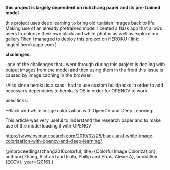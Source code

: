 
**this project is largely dependent on richzhang paper and its pre-trained model**

this project uses deep learning to bring old tunisian images back to life. Making use of an already pretrained model I ceated a flask app that allows users to colorize their own black and white photos as well as explore our gallery.Then I managed to deploy this project on HEROKU ( link: imgcol.herokuapp.com )

**challenges:**

-one of the challenges that I went  through during this project is dealing with output images from the model and then using them in the front this  issue is caused by image caching in the browser.

-Also since heroku is a saas I had to use custom buildpacks in order to add necessary dependcies to heroku's OS in order for OPENCV to work.

used links:

  *Black and white image colorization with OpenCV and Deep Learning: 
  
  This article was very useful to inderstand the research paper  and to make use of the model loading it with OPENCV
  
https://www.pyimagesearch.com/2019/02/25/black-and-white-image-colorization-with-opencv-and-deep-learning/



@inproceedings{zhang2016colorful,
  title={Colorful Image Colorization},
  author={Zhang, Richard and Isola, Phillip and Efros, Alexei A},
  booktitle={ECCV},
  year={2016}
}


